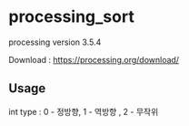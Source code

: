 # processing_sort

processing version 3.5.4

Download : https://processing.org/download/

## Usage

int type : 0 - 정방향, 1 - 역방향 , 2 - 무작위
